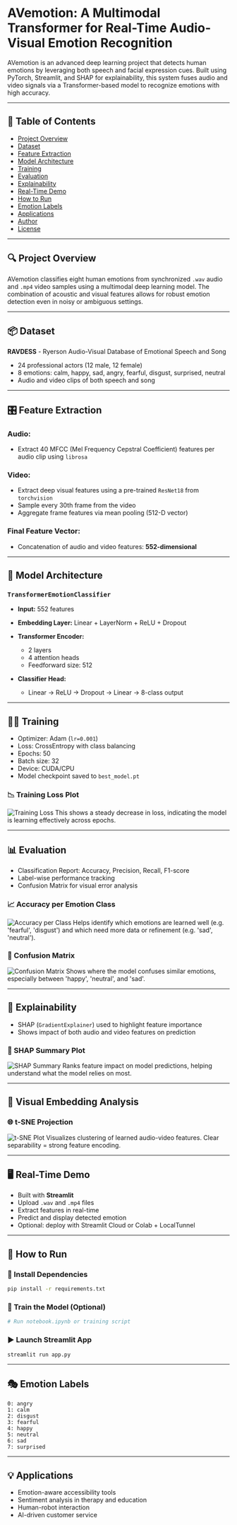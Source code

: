 # AVemotion: A Multimodal Transformer for Real-Time Audio-Visual Emotion Recognition

AVemotion is an advanced deep learning project that detects human emotions by leveraging both speech and facial expression cues. Built using PyTorch, Streamlit, and SHAP for explainability, this system fuses audio and video signals via a Transformer-based model to recognize emotions with high accuracy.

---

## 📌 Table of Contents

* [Project Overview](#project-overview)
* [Dataset](#dataset)
* [Feature Extraction](#feature-extraction)
* [Model Architecture](#model-architecture)
* [Training](#training)
* [Evaluation](#evaluation)
* [Explainability](#explainability)
* [Real-Time Demo](#real-time-demo)
* [How to Run](#how-to-run)
* [Emotion Labels](#emotion-labels)
* [Applications](#applications)
* [Author](#author)
* [License](#license)

---

## 🔍 Project Overview

AVemotion classifies eight human emotions from synchronized `.wav` audio and `.mp4` video samples using a multimodal deep learning model. The combination of acoustic and visual features allows for robust emotion detection even in noisy or ambiguous settings.

---

## 📦 Dataset

**RAVDESS** - Ryerson Audio-Visual Database of Emotional Speech and Song

* 24 professional actors (12 male, 12 female)
* 8 emotions: calm, happy, sad, angry, fearful, disgust, surprised, neutral
* Audio and video clips of both speech and song

---

## 🎛 Feature Extraction

### Audio:

* Extract 40 MFCC (Mel Frequency Cepstral Coefficient) features per audio clip using `librosa`

### Video:

* Extract deep visual features using a pre-trained `ResNet18` from `torchvision`
* Sample every 30th frame from the video
* Aggregate frame features via mean pooling (512-D vector)

### Final Feature Vector:

* Concatenation of audio and video features: **552-dimensional**

---

## 🧠 Model Architecture

### `TransformerEmotionClassifier`

* **Input:** 552 features
* **Embedding Layer:** Linear + LayerNorm + ReLU + Dropout
* **Transformer Encoder:**

  * 2 layers
  * 4 attention heads
  * Feedforward size: 512
* **Classifier Head:**

  * Linear → ReLU → Dropout → Linear → 8-class output

---

## 🏋️‍♂️ Training

* Optimizer: Adam (`lr=0.001`)
* Loss: CrossEntropy with class balancing
* Epochs: 50
* Batch size: 32
* Device: CUDA/CPU
* Model checkpoint saved to `best_model.pt`

### 📉 Training Loss Plot

![Training Loss](https://github.com/yashamre/AVemotion-A-Multimodal-Transformer-for-Real-Time-Audio-Visual-Emotion-Recognition/blob/f36dfb4b77e7da2594f129768c249340ce09f7b7/Line%20graph.png)
This shows a steady decrease in loss, indicating the model is learning effectively across epochs.

---

## 📊 Evaluation

* Classification Report: Accuracy, Precision, Recall, F1-score
* Label-wise performance tracking
* Confusion Matrix for visual error analysis

### 📈 Accuracy per Emotion Class

![Accuracy per Class](https://github.com/yashamre/AVemotion-A-Multimodal-Transformer-for-Real-Time-Audio-Visual-Emotion-Recognition/blob/f36dfb4b77e7da2594f129768c249340ce09f7b7/Bar%20Plot.png)
Helps identify which emotions are learned well (e.g. 'fearful', 'disgust') and which need more data or refinement (e.g. 'sad', 'neutral').

### 🧩 Confusion Matrix

![Confusion Matrix](https://github.com/yashamre/AVemotion-A-Multimodal-Transformer-for-Real-Time-Audio-Visual-Emotion-Recognition/blob/f36dfb4b77e7da2594f129768c249340ce09f7b7/Confusion%20Matrix.png)
Shows where the model confuses similar emotions, especially between 'happy', 'neutral', and 'sad'.

---

## 🔎 Explainability

* SHAP (`GradientExplainer`) used to highlight feature importance
* Shows impact of both audio and video features on prediction

### 🧠 SHAP Summary Plot

![SHAP Summary](https://github.com/yashamre/AVemotion-A-Multimodal-Transformer-for-Real-Time-Audio-Visual-Emotion-Recognition/blob/f36dfb4b77e7da2594f129768c249340ce09f7b7/SHAP%20Summary%20Plot.png)
Ranks feature impact on model predictions, helping understand what the model relies on most.

---

## 📌 Visual Embedding Analysis

### 🌐 t-SNE Projection

![t-SNE Plot](https://github.com/yashamre/AVemotion-A-Multimodal-Transformer-for-Real-Time-Audio-Visual-Emotion-Recognition/blob/f36dfb4b77e7da2594f129768c249340ce09f7b7/t-SNE%20Plot.png)
Visualizes clustering of learned audio-video features. Clear separability = strong feature encoding.

---

## 🖥 Real-Time Demo

* Built with **Streamlit**
* Upload `.wav` and `.mp4` files
* Extract features in real-time
* Predict and display detected emotion
* Optional: deploy with Streamlit Cloud or Colab + LocalTunnel

---

## 🚀 How to Run

### 🧱 Install Dependencies

```bash
pip install -r requirements.txt
```

### 🧠 Train the Model (Optional)

```python
# Run notebook.ipynb or training script
```

### ▶️ Launch Streamlit App

```bash
streamlit run app.py
```

---

## 🎭 Emotion Labels

```
0: angry
1: calm
2: disgust
3: fearful
4: happy
5: neutral
6: sad
7: surprised
```

---

## 💡 Applications

* Emotion-aware accessibility tools
* Sentiment analysis in therapy and education
* Human-robot interaction
* AI-driven customer service

